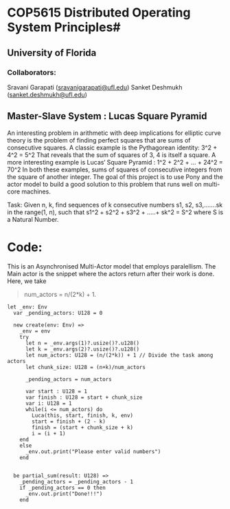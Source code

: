 # COP5615 Distributed Operating System Principles#
## University of Florida
### Collaborators:
Sravani Garapati (sravanigarapati@ufl.edu)
Sanket Deshmukh (sanket.deshmukh@ufl.edu)

## Master-Slave System : Lucas Square Pyramid
An interesting problem in arithmetic with deep implications for elliptic curve theory is the problem of finding perfect squares that are sums of consecutive squares. A classic example is the Pythagorean identity:
3^2 + 4^2 = 5^2
That reveals that the sum of squares of 3, 4 is itself a square. A more interesting example is Lucas‘ Square Pyramid :
1^2 + 2^2 + ... + 24^2 = 70^2
In both these examples, sums of squares of consecutive integers from the square of another integer. The goal of this project is to use Pony and the actor model to build a good solution to this problem that runs well on multi-core machines.

Task: Given n, k, find sequences of k consecutive numbers s1, s2, s3,.......sk in the range(1, n), such that s1^2 + s2^2 + s3^2 + .....+ sk^2 = S^2 where S is a Natural Number.

# Code:
This is an Asynchronised Multi-Actor model that employs paralellism.
The Main actor is the snippet where the actors return after their work is done. Here, we take 
> num_actors = n/(2*k) + 1.
```
let _env: Env
  var _pending_actors: U128 = 0

  new create(env: Env) =>
    _env = env
    try
      let n = _env.args(1)?.usize()?.u128()
      let k = _env.args(2)?.usize()?.u128()
      let num_actors: U128 = (n/(2*k)) + 1 // Divide the task among actors
      let chunk_size: U128 = (n+k)/num_actors

      _pending_actors = num_actors

      var start : U128 = 1
      var finish : U128 = start + chunk_size
      var i: U128 = 1
      while(i <= num_actors) do
        Luca(this, start, finish, k, env)
        start = finish + (2 - k)
        finish = (start + chunk_size + k)
        i = (i + 1)
    end
    else
      _env.out.print("Please enter valid numbers")
    end
    

  be partial_sum(result: U128) =>
    _pending_actors = _pending_actors - 1
    if _pending_actors == 0 then
      _env.out.print("Done!!!")
    end
```






